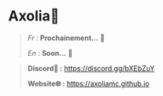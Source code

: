 # **Axolia🌺**
> *Fr* : **Prochainement...** 👀
>
> *En* : **Soon...** 👀

> **__Discord💬 :__** https://discord.gg/bXEbZuY
>
> **__Website🌐 :__** https://axoliamc.github.io
